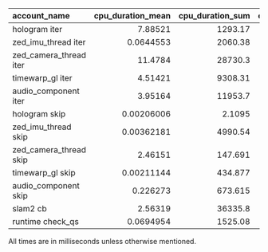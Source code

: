 | account_name           |   cpu_duration_mean |   cpu_duration_sum |   cpu_duration_std |   wall_duration_mean |   wall_duration_sum |   wall_duration_std |   period_mean |   period_std |            count |
|:-----------------------|--------------------:|-------------------:|-------------------:|---------------------:|--------------------:|--------------------:|--------------:|-------------:|-----------------:|
| hologram iter          |          7.88521    |          1293.17   |         0.653596   |         374.223      |         61372.6     |          57.5042    |  374.517      |   58.4933    |    164           |
| zed_imu_thread iter    |          0.0644553  |          2060.38   |         0.503168   |           0.0678634  |          2169.32    |           0.532922  |    0.017687   |  350.836     |  31966           |
| zed_camera_thread iter |         11.4784     |         28730.3    |         4.49093    |          15.1729     |         37977.8     |           5.11724   |    0.247191   | 1265.3       |   2503           |
| timewarp_gl iter       |          4.51421    |          9308.31   |         2.72101    |          30.1199     |         62107.3     |          14.5512    |   -0.0584398  | 1372.79      |   2062           |
| audio_component iter   |          3.95164    |         11953.7    |         0.306534   |           5.93801    |         17962.5     |           3.2092    |    0.0378736  | 1152.98      |   3025           |
| hologram skip          |          0.00206006 |             2.1095 |         0.00909169 |           0.00218685 |             2.23933 |           0.0115285 |    0.00446676 |    0.0169095 |   1024           |
| zed_imu_thread skip    |          0.00362181 |          4990.54   |         0.197344   |           0.00404243 |          5570.13    |           0.216232  |    0.00748326 |    1.0385    |      1.37792e+06 |
| zed_camera_thread skip |          2.46151    |           147.691  |         0.369353   |          13.0657     |           783.944   |           9.19231   | -134.16       | 1185.16      |     60           |
| timewarp_gl skip       |          0.00211144 |           434.877  |         0.188201   |           0.00253053 |           521.192   |           0.243264  |    0.303392   |    3.67896   | 205962           |
| audio_component skip   |          0.226273   |           673.615  |         0.0812187  |          15.0177     |         44707.8     |           3.99067   |   -0.246036   | 1159.14      |   2977           |
| slam2 cb               |          2.56319    |         36335.8    |        10.1916     |           4.44736    |         63045.8     |          17.1678    |    4.48653    |   17.2719    |  14176           |
| runtime check_qs       |          0.0694954  |          1525.08   |         9.64104    |           0.0764387  |          1677.45    |           9.79486   |    2.9805     |   18.5015    |  21945           |

All times are in milliseconds unless otherwise mentioned.